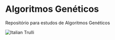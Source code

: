 <h1>Algoritmos Genéticos</h1>

Repositório para estudos de Algoritmos Genéticos

<img src="http://almarmulder.nl/wp-content/uploads/2019/06/genetic_colors.gif" alt="Italian Trulli">
